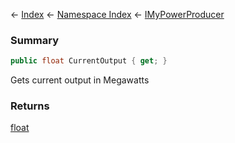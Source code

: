← [Index](Api-Index) ← [Namespace Index](Namespace-Index) ← [IMyPowerProducer](Sandbox.ModAPI.Ingame.IMyPowerProducer)

### Summary

```csharp
public float CurrentOutput { get; }
```

Gets current output in Megawatts

### Returns

[float](https://docs.microsoft.com/en-us/dotnet/api/System.Single?view=netframework-4.6)

